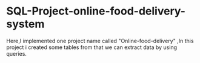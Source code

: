 # SQL-Project-online-food-delivery-system
Here,I implemented one project name called "Online-food-delivery" ,In this project i created some tables from that we can extract data by using queries.
